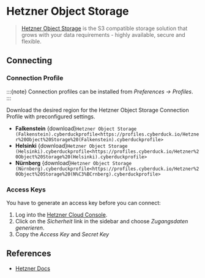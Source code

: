 Hetzner Object Storage
====

> [Hetzner Object Storage](https://www.hetzner.com/storage/object-storage/) is the S3 compatible storage solution that grows with your data requirements - highly available, secure and flexible.

## Connecting

### Connection Profile

:::{note}
Connection profiles can be installed from *Preferences → Profiles*.
:::

Download the desired region for the Hetzner Object Storage Connection Profile with preconfigured settings.

- **Falkenstein** {download}`Hetzner Object Storage (Falkenstein).cyberduckprofile<https://profiles.cyberduck.io/Hetzner%20Object%20Storage%20(Falkenstein).cyberduckprofile>`
- **Helsinki** {download}`Hetzner Object Storage (Helsinki).cyberduckprofile<https://profiles.cyberduck.io/Hetzner%20Object%20Storage%20(Helsinki).cyberduckprofile>`
- **Nürnberg** {download}`Hetzner Object Storage (Nürnberg).cyberduckprofile<https://profiles.cyberduck.io/Hetzner%20Object%20Storage%20(N%C3%BCrnberg).cyberduckprofile>`

### Access Keys

You have to generate an access key before you can connect:

1. Log into the [Hetzner Cloud Console](https://console.hetzner.cloud/).
2. Click on the *Sicherheit* link in the sidebar and choose _Zugangsdaten generieren_.
3. Copy the _Access Key_ and _Secret Key_


## References
- [Hetzner Docs](https://docs.hetzner.com/storage/object-storage/)
